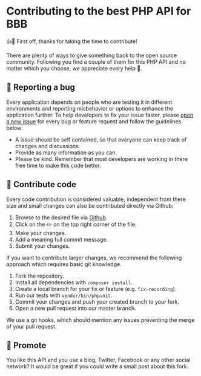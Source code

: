 # Contributing to the best PHP API for BBB

:+1::tada: First off, thanks for taking the time to contribute!

There are plenty of ways to give something back to the open source community.
Following you find a couple of them for this PHP API and no matter which
you choose, we appreciate every help :clap:.

## :bug: Reporting a bug
Every application depends on people who are testing it in different environments
and reporting misbehavior or options to enhance the application further. To help
developers to fix your issue faster, please [open a new issue] for every bug or
feature request and follow the guidelines below:

- A issue should be self contained, so that everyone can keep track of changes
  and discussions.
- Provide as many information as you can.
- Please be kind. Remember that most developers are working in there free time
  to make this code better.

## :page_facing_up: Contribute code
Every code contribution is considered valuable, independent from there size and
small changes can also be contributed directly via Github:

1. Browse to the desired file via
   [Github](https://github.com/littleredbutton/bigbluebutton-api-php).
2. Click on the :pencil2: on the top right corner of the file.
3. Make your changes.
4. Add a meaning full commit message.
5. Submit your changes.

If you want to contribute larger changes, we recommend the following approach
which requires basic git knowledge.

1. Fork the repository.
2. Install all dependencies with `composer install`.
3. Create a local branch for your fix or feature (e.g. `fix-recording`).
4. Run our tests with `vendor/bin/phpunit`.
5. Commit your changes and push your created branch to your fork.
6. Open a new pull request into our master branch.

We use a git hooks, which should mention any issues preventing the merge of your
pull request.

## :loudspeaker: Promote
You like this API and you use a blog, Twitter, Facebook or any other social
network? It would be great if you could write a small post about this fork.


[open a new issue]: https://github.com/littleredbutton/bigbluebutton-api-php/issues
